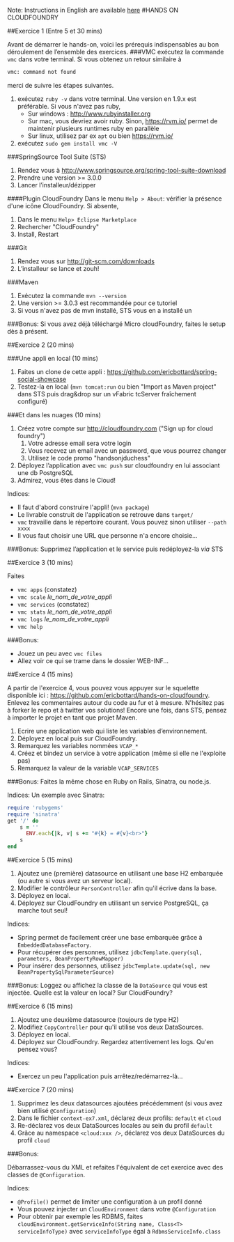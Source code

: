 Note: Instructions in English are available [here](README.md)
#HANDS ON CLOUDFOUNDRY

##Exercice 1 (Entre 5 et 30 mins)

Avant de démarrer le hands-on, voici les prérequis indispensables au bon déroulement de l’ensemble des exercices.
###VMC
exécutez la commande `vmc` dans votre terminal. Si vous obtenez un retour similaire à 
```bash   
vmc: command not found
```
merci de suivre les étapes suivantes.

1. exécutez `ruby -v` dans votre terminal. Une version en 1.9.x est préférable. Si vous n'avez pas ruby, 
    * Sur windows : http://www.rubyinstaller.org
    * Sur mac, vous devriez avoir ruby. Sinon, https://rvm.io/ permet de maintenir plusieurs runtimes ruby en parallèle
    * Sur linux, utilisez par ex `apt` ou bien https://rvm.io/
1. exécutez `sudo gem install vmc -V`

###SpringSource Tool Suite (STS)

1. Rendez vous à http://www.springsource.org/spring-tool-suite-download
1. Prendre une version >= 3.0.0
1. Lancer l’installeur/dézipper

####Plugin CloudFoundry
Dans le menu `Help > About`: vérifier la présence d'une icône CloudFoundry. Si absente,

1. Dans le menu `Help> Eclipse Marketplace` 
2. Rechercher "CloudFoundry"
3. Install, Restart

###Git

1. Rendez vous sur http://git-scm.com/downloads
1. L’installeur se lance et zouh!

###Maven 
1. Exécutez la commande `mvn --version`
1. Une version >= 3.0.3 est recommandée pour ce tutoriel
1. Si vous n'avez pas de mvn installé, STS vous en a installé un

###Bonus:
Si vous avez déjà téléchargé Micro cloudFoundry, faites le setup dès à présent.


##Exercice 2 (20 mins)

###Une appli en local (10 mins)
1. Faites un clone de cette appli : https://github.com/ericbottard/spring-social-showcase
1. Testez-la en local (`mvn tomcat:run` ou bien "Import as Maven project" dans STS puis drag&drop sur un vFabric tcServer fraîchement configuré)

###Et dans les nuages (10 mins)
1. Créez votre compte sur http://cloudfoundry.com ("Sign up for cloud foundry")
    1. Votre adresse email sera votre login
    1. Vous recevez un email avec un password, que vous pourrez changer
    1. Utilisez le code promo "handsonjduchess"
1. Déployez l’application avec `vmc push` sur cloudfoundry en lui associant une db PostgreSQL
1. Admirez, vous êtes dans le Cloud!

Indices:

- Il faut d'abord construire l'appli! (`mvn package`)
- Le livrable construit de l'application se retrouve dans `target/`
- `vmc` travaille dans le répertoire courant. Vous pouvez sinon utiliser `--path xxxx`
- Il vous faut choisir une URL que personne n'a encore choisie...

###Bonus:
Supprimez l’application et le service puis redéployez-la *via* STS

##Exercice 3 (10 mins)

Faites

 * `vmc apps` (constatez)
 * `vmc scale` *le_nom_de_votre_appli*
 * `vmc services` (constatez)
 * `vmc stats` *le_nom_de_votre_appli*
 * `vmc logs` *le_nom_de_votre_appli*
 * `vmc help`

###Bonus:
 * Jouez un peu avec `vmc files`
 * Allez voir ce qui se trame dans le dossier WEB-INF...

##Exercice 4 (15 mins)

A partir de l'exercice 4, vous pouvez vous appuyer sur le squelette disponible ici : 
https://github.com/ericbottard/hands-on-cloudfoundry. Enlevez les commentaires autour du code au fur et à mesure. N'hésitez pas à forker le repo et à twitter vos solutions!
Encore une fois, dans STS, pensez à importer le projet en tant que projet Maven.

1. Ecrire une application web qui liste les variables d’environnement.
1. Déployez en local puis sur CloudFoundry.
1. Remarquez les variables nommées `VCAP_*`
1. Créez et bindez un service à votre application (même si elle ne l'exploite pas)
1. Remarquez la valeur de la variable `VCAP_SERVICES`

###Bonus:
Faites la même chose en Ruby on Rails, Sinatra, ou node.js.

Indices: Un exemple avec Sinatra:
```ruby
require 'rubygems'
require 'sinatra'
get '/' do
	s = ''
	  ENV.each{|k, v| s += "#{k} = #{v}<br>"}
	s
end
```

##Exercice 5 (15 mins)

1. Ajoutez une (première) datasource en utilisant une base H2 embarquée (ou autre si vous avez un serveur local).
2. Modifier le contrôleur `PersonController` afin qu'il écrive dans la base.
3. Déployez en local.
3. Déployez sur CloudFoundry en utilisant un service PostgreSQL, ça marche tout seul!

Indices:

- Spring permet de facilement créer une base embarquée grâce à `EmbeddedDatabaseFactory`.
- Pour récupérer des personnes, utilisez `jdbcTemplate.query(sql, parameters, BeanPropertyRowMapper)`
- Pour insérer des personnes, utilisez `jdbcTemplate.update(sql, new BeanPropertySqlParameterSource)`

###Bonus:
Loggez ou affichez la classe de la `DataSource` qui vous est injectée. Quelle est la valeur en local? Sur CloudFoundry?

##Exercice 6 (15 mins)

1. Ajoutez une deuxième datasource (toujours de type H2)
2. Modifiez `CopyController` pour qu'il utilise vos deux DataSources.
3. Déployez en local.
3. Déployez sur CloudFoundry. Regardez attentivement les logs. Qu'en pensez vous?

Indices:

- Exercez un peu l'application puis arrêtez/redémarrez-là...


##Exercice 7 (20 mins)

1. Supprimez les deux datasources ajoutées précédemment (si vous avez bien utilisé `@Configuration`)
2. Dans le fichier `context-ex7.xml`, déclarez deux profils: `default` et `cloud`
3. Re-déclarez vos deux DataSources locales au sein du profil `default`
4. Grâce au namespace `<cloud:xxx />`, déclarez vos deux DataSources du profil `cloud`

###Bonus:

Débarrassez-vous du XML et refaites l'équivalent de cet exercice avec des classes de `@Configuration`.

Indices: 

- `@Profile()` permet de limiter une configuration à un profil donné
- Vous pouvez injecter un `CloudEnvironment` dans votre `@Configuration`
- Pour obtenir par exemple les RDBMS, faites `cloudEnvironment.getServiceInfo(String name, Class<T> serviceInfoType)` avec `serviceInfoType` égal à `RdbmsServiceInfo.class`
